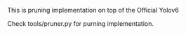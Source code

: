 This is pruning implementation on top of the Official Yolov6

Check tools/pruner.py for purning implementation.
